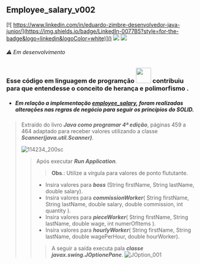## Employee_salary_v002

[![ https://www.linkedin.com/in/eduardo-zimbre-desenvolvedor-java-junior/](https://img.shields.io/badge/LinkedIn-0077B5?style=for-the-badge&logo=linkedin&logoColor=white)]() 
[![](https://img.shields.io/badge/Windows-0078D6?style=for-the-badge&logo=windows&logoColor=white)]()
[![](https://img.shields.io/badge/Ubuntu-E95420?style=for-the-badge&logo=ubuntu&logoColor=white)]()
  
###### ⚠️ Em desenvolvimento
 <p><h3> Esse código em linguagem de programção <img src="https://cdn.jsdelivr.net/gh/devicons/devicon/icons/java/java-plain-wordmark.svg" 
 width"40" height="40"/> contribuiu para que entendesse o conceito de herança e polimorfismo   
.</h3></p>
 <p></p>
 
-  ##### Em relação a implementação **[employee_salary](https://github.com/Zimbredu/employee_salary)**, foram realizadas alterações nas regras de negócio para seguir os princípios do ***SOLID***.


>    Extraído do livro ***Java como programar 4ª edição***, páginas 459 a 464
     adaptado para receber valores utilizando a classe ***Scanner(java.util.Scanner)***.
    <div align="left"> ![114234_200sc](https://user-images.githubusercontent.com/66042254/155350239-7e97453e-7b5c-41ad-ba96-682fe8e0b004.jpg)</div>
>> Após executar ***Run Application***.
>>> **Obs**.: Utilize a vírgula para valores de ponto flututante. 
>>-   Insira valores para ***boss*** (String firstName, String lastName, double salary).
>>-   Insira valores para ***commissionWorker***( String firstName, String lastName, double salary, double commission, int quantity ).
>>-   Insira valores para ***pieceWorker***( String firstName, String lastName, double wage,  int numerOfItems ).
>>-   Insira valores para ***hourlyWorker***( String firstName, String lastName, double wagePerHour, double hourWorker).
>>> A seguir a saída executa pala ***classe javax.swing.JOptionePane***.
>>> ![JOption_001](https://user-images.githubusercontent.com/66042254/155363729-7e6a7125-3ead-4786-8500-c2771d66df94.PNG)

